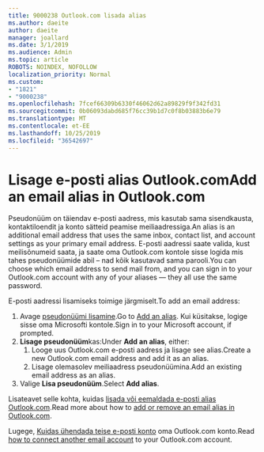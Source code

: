 ```yaml
---
title: 9000238 Outlook.com lisada alias
ms.author: daeite
author: daeite
manager: joallard
ms.date: 3/1/2019
ms.audience: Admin
ms.topic: article
ROBOTS: NOINDEX, NOFOLLOW
localization_priority: Normal
ms.custom:
- "1821"
- "9000238"
ms.openlocfilehash: 7fcef66309b6330f46062d62a89829f9f342fd31
ms.sourcegitcommit: 0b06093dabd685f76cc39b1d7c0f8b03883b6e79
ms.translationtype: MT
ms.contentlocale: et-EE
ms.lasthandoff: 10/25/2019
ms.locfileid: "36542697"
---
```

# <a name="add-an-email-alias-in-outlookcom"></a><span data-ttu-id="6211e-102">Lisage e-posti alias Outlook.com</span><span class="sxs-lookup"><span data-stu-id="6211e-102">Add an email alias in Outlook.com</span></span>

<span data-ttu-id="6211e-103">Pseudonüüm on täiendav e-posti aadress, mis kasutab sama sisendkausta, kontaktiloendit ja konto sätteid peamise meiliaadressiga.</span><span class="sxs-lookup"><span data-stu-id="6211e-103">An alias is an additional email address that uses the same inbox, contact list, and account settings as your primary email address.</span></span> <span data-ttu-id="6211e-104">E-posti aadressi saate valida, kust meilisõnumeid saata, ja saate oma Outlook.com kontole sisse logida mis tahes pseudonüümide abil – nad kõik kasutavad sama parooli.</span><span class="sxs-lookup"><span data-stu-id="6211e-104">You can choose which email address to send mail from, and you can sign in to your Outlook.com account with any of your aliases — they all use the same password.</span></span>

<span data-ttu-id="6211e-105">E-posti aadressi lisamiseks toimige järgmiselt.</span><span class="sxs-lookup"><span data-stu-id="6211e-105">To add an email address:</span></span>

1. <span data-ttu-id="6211e-106">Avage [pseudonüümi lisamine](https://go.microsoft.com/fwlink/p/?linkid=864833).</span><span class="sxs-lookup"><span data-stu-id="6211e-106">Go to [Add an alias](https://go.microsoft.com/fwlink/p/?linkid=864833).</span></span> <span data-ttu-id="6211e-107">Kui küsitakse, logige sisse oma Microsofti kontole.</span><span class="sxs-lookup"><span data-stu-id="6211e-107">Sign in to your Microsoft account, if prompted.</span></span>
2. <span data-ttu-id="6211e-108">**Lisage pseudonüüm**kas:</span><span class="sxs-lookup"><span data-stu-id="6211e-108">Under **Add an alias**, either:</span></span>
    1. <span data-ttu-id="6211e-109">Looge uus Outlook.com e-posti aadress ja lisage see alias.</span><span class="sxs-lookup"><span data-stu-id="6211e-109">Create a new Outlook.com email address and add it as an alias.</span></span>
    2. <span data-ttu-id="6211e-110">Lisage olemasolev meiliaadress pseudonüümina.</span><span class="sxs-lookup"><span data-stu-id="6211e-110">Add an existing email address as an alias.</span></span>
3. <span data-ttu-id="6211e-111">Valige **Lisa pseudonüüm**.</span><span class="sxs-lookup"><span data-stu-id="6211e-111">Select **Add alias**.</span></span>

<span data-ttu-id="6211e-112">Lisateavet selle kohta, kuidas [lisada või eemaldada e-posti alias Outlook.com](https://support.office.com/article/459b1989-356d-40fa-a689-8f285b13f1f2?wt.mc_id=Office_Outlook_com_Alchemy).</span><span class="sxs-lookup"><span data-stu-id="6211e-112">Read more about how to [add or remove an email alias in Outlook.com](https://support.office.com/article/459b1989-356d-40fa-a689-8f285b13f1f2?wt.mc_id=Office_Outlook_com_Alchemy).</span></span>  

<span data-ttu-id="6211e-113">Lugege, [Kuidas ühendada teise e-posti konto](https://support.office.com/article/c5224df4-5885-4e79-91ba-523aa743f0ba?wt.mc_id=Office_Outlook_com_Alchemy) oma Outlook.com konto.</span><span class="sxs-lookup"><span data-stu-id="6211e-113">Read [how to connect another email account](https://support.office.com/article/c5224df4-5885-4e79-91ba-523aa743f0ba?wt.mc_id=Office_Outlook_com_Alchemy) to your Outlook.com account.</span></span>